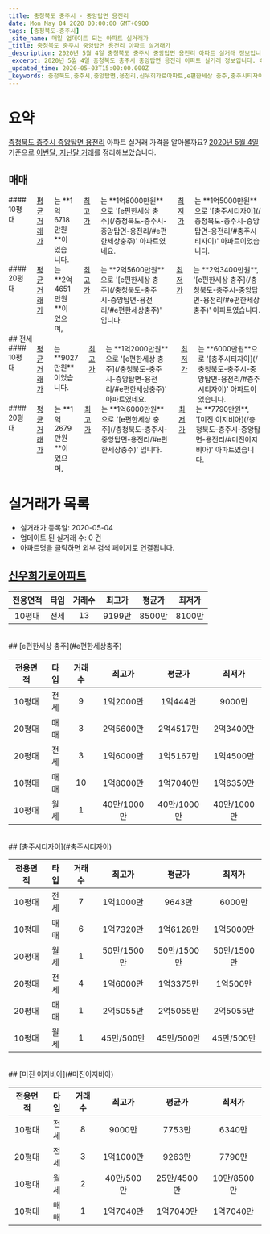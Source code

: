 ```yaml
---
title: 충청북도 충주시 - 중앙탑면 용전리
date: Mon May 04 2020 00:00:00 GMT+0900
tags: [충청북도-충주시]
_site_name: 매일 업데이트 되는 아파트 실거래가
_title: 충청북도 충주시 중앙탑면 용전리 아파트 실거래가
_description: 2020년 5월 4일 충청북도 충주시 중앙탑면 용전리 아파트 실거래 정보입니다. 4건 아파트 정보가 있습니다.
_excerpt: 2020년 5월 4일 충청북도 충주시 중앙탑면 용전리 아파트 실거래 정보입니다. 4건 아파트 정보가 있습니다.
_updated_time: 2020-05-03T15:00:00.000Z
_keywords: 충청북도,충주시,중앙탑면,용전리,신우희가로아파트,e편한세상 충주,충주시티자이,미진 이지비아
---
```





# 요약
<ins>충청북도 충주시 중앙탑면 용전리</ins> 아파트 실거래 가격을 알아볼까요? <ins>2020년 5월 4일</ins> 기준으로 <ins>이번달, 지난달 거래</ins>를 정리해보았습니다.

## 매매
<div class="container">
<div class="six columns" markdown="1">
#### 10평대
<ins>평균 거래가</ins>는 **1억6718만원**이었습니다. <ins>최고가</ins>는 **1억8000만원**으로 '[e편한세상 충주](/충청북도-충주시-중앙탑면-용전리/#e편한세상충주)' 아파트였네요. <ins>최저가</ins>는 **1억5000만원**으로 '[충주시티자이](/충청북도-충주시-중앙탑면-용전리/#충주시티자이)' 아파트이었습니다.
</div>
<div class="six columns" markdown="1">
#### 20평대
<ins>평균 거래가</ins>는 **2억4651만원**이었으며, <ins>최고가</ins>는 **2억5600만원**으로 '[e편한세상 충주](/충청북도-충주시-중앙탑면-용전리/#e편한세상충주)' 입니다. <ins>최저가</ins>는 **2억3400만원**, '[e편한세상 충주](/충청북도-충주시-중앙탑면-용전리/#e편한세상충주)' 아파트였습니다.
</div>
</div>
## 전세
<div class="container">
<div class="six columns" markdown="1">
#### 10평대
<ins>평균 거래가</ins>는 **9027만원**이었습니다. <ins>최고가</ins>는 **1억2000만원**으로 '[e편한세상 충주](/충청북도-충주시-중앙탑면-용전리/#e편한세상충주)' 아파트였네요. <ins>최저가</ins>는 **6000만원**으로 '[충주시티자이](/충청북도-충주시-중앙탑면-용전리/#충주시티자이)' 아파트이었습니다.
</div>
<div class="six columns" markdown="1">
#### 20평대
<ins>평균 거래가</ins>는 **1억2679만원**이었으며, <ins>최고가</ins>는 **1억6000만원**으로 '[e편한세상 충주](/충청북도-충주시-중앙탑면-용전리/#e편한세상충주)' 입니다. <ins>최저가</ins>는 **7790만원**, '[미진 이지비아](/충청북도-충주시-중앙탑면-용전리/#미진이지비아)' 아파트였습니다.
</div>
</div>



# 실거래가 목록
- 실거래가 등록일: 2020-05-04
- 업데이트 된 실거래 수: 0 건
- 아파트명을 클릭하면 외부 검색 페이지로 연결됩니다.

## [신우희가로아파트](#신우희가로아파트)

|전용면적|타입|거래수|최고가|평균가|최저가|
|:---:|:---:|:---:|:---:|:---:|:---:|
|10평대|<span class="deal-type-2">전세</span>|13|9199만|8500만|8100만|

<br/>
## [e편한세상 충주](#e편한세상충주)

|전용면적|타입|거래수|최고가|평균가|최저가|
|:---:|:---:|:---:|:---:|:---:|:---:|
|10평대|<span class="deal-type-2">전세</span>|9|1억2000만|1억444만|9000만|
|20평대|<span class="deal-type-1">매매</span>|3|2억5600만|2억4517만|2억3400만|
|20평대|<span class="deal-type-2">전세</span>|3|1억6000만|1억5167만|1억4500만|
|10평대|<span class="deal-type-1">매매</span>|10|1억8000만|1억7040만|1억6350만|
|10평대|<span class="deal-type-3">월세</span>|1|40만/1000만|40만/1000만|40만/1000만|

<br/>
## [충주시티자이](#충주시티자이)

|전용면적|타입|거래수|최고가|평균가|최저가|
|:---:|:---:|:---:|:---:|:---:|:---:|
|10평대|<span class="deal-type-2">전세</span>|7|1억1000만|9643만|6000만|
|10평대|<span class="deal-type-1">매매</span>|6|1억7320만|1억6128만|1억5000만|
|20평대|<span class="deal-type-3">월세</span>|1|50만/1500만|50만/1500만|50만/1500만|
|20평대|<span class="deal-type-2">전세</span>|4|1억6000만|1억3375만|1억500만|
|20평대|<span class="deal-type-1">매매</span>|1|2억5055만|2억5055만|2억5055만|
|10평대|<span class="deal-type-3">월세</span>|1|45만/500만|45만/500만|45만/500만|

<br/>
## [미진 이지비아](#미진이지비아)

|전용면적|타입|거래수|최고가|평균가|최저가|
|:---:|:---:|:---:|:---:|:---:|:---:|
|10평대|<span class="deal-type-2">전세</span>|8|9000만|7753만|6340만|
|20평대|<span class="deal-type-2">전세</span>|3|1억1000만|9263만|7790만|
|10평대|<span class="deal-type-3">월세</span>|2|40만/500만|25만/4500만|10만/8500만|
|10평대|<span class="deal-type-1">매매</span>|1|1억7040만|1억7040만|1억7040만|

<br/>



